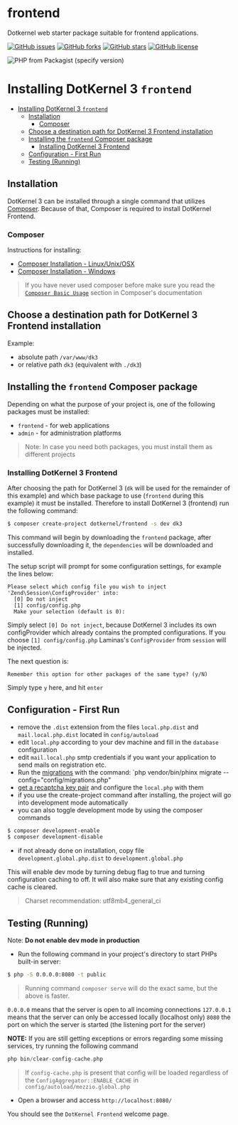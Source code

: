 # frontend

Dotkernel web starter package suitable for frontend applications.

[![GitHub issues](https://img.shields.io/github/issues/dotkernel/frontend)](https://github.com/dotkernel/frontend/issues)
[![GitHub forks](https://img.shields.io/github/forks/dotkernel/frontend)](https://github.com/dotkernel/frontend/network)
[![GitHub stars](https://img.shields.io/github/stars/dotkernel/frontend)](https://github.com/dotkernel/frontend/stargazers)
[![GitHub license](https://img.shields.io/github/license/dotkernel/frontend)](https://github.com/dotkernel/frontend/blob/master/LICENSE.md)


![PHP from Packagist (specify version)](https://img.shields.io/packagist/php-v/dotkernel/frontend/3.0.x-dev)


# Installing DotKernel 3 `frontend`

- [Installing DotKernel 3 `frontend`](#installing-dotkernel-3-frontend)
    - [Installation](#installation)
        - [Composer](#composer)
    - [Choose a destination path for DotKernel 3 Frontend installation](#choose-a-destination-path-for-dotkernel-3-frontend-installation)
    - [Installing the `frontend` Composer package](#installing-the-frontend-composer-package)
        - [Installing DotKernel 3 Frontend](#installing-dotkernel-3-frontend)
    - [Configuration - First Run](#configuration---first-run)
    - [Testing (Running)](#testing-running)

## Installation

DotKernel 3 can be installed through a single command that utilizes [Composer](https://getcomposer.org/). Because of that, Composer is required to install DotKernel Frontend.

### Composer

Instructions for installing:

- [Composer Installation -  Linux/Unix/OSX](https://getcomposer.org/doc/00-intro.md#installation-linux-unix-osx)
- [Composer Installation - Windows](https://getcomposer.org/doc/00-intro.md#installation-windows)

> If you have never used composer before make sure you read the [`Composer Basic Usage`](https://getcomposer.org/doc/01-basic-usage.md) section in Composer's documentation

## Choose a destination path for DotKernel 3 Frontend installation

Example:

- absolute path `/var/www/dk3`
- or relative path `dk3` (equivalent with `./dk3`)

## Installing the `frontend` Composer package

Depending on what the purpose of your project is, one of the following packages must be installed:

- `frontend` - for web applications
- `admin` - for administration platforms

> Note: In case you need both packages, you must install them as different projects

### Installing DotKernel 3 Frontend

After choosing the path for DotKernel 3 (`dk` will be used for the remainder of this example) and which base package to use (`frontend` during this example) it must be installed. Therefore to install DotKernel 3 (frontend) run the following command:

```bash
$ composer create-project dotkernel/frontend -s dev dk3
```

This command will begin by downloading the `frontend` package, after successfully downloading it, the `dependencies` will be downloaded and installed.

The setup script will prompt for some configuration settings, for example the lines below:

```shell
Please select which config file you wish to inject 'Zend\Session\ConfigProvider' into:
  [0] Do not inject
  [1] config/config.php
  Make your selection (default is 0):
```

Simply select `[0] Do not inject`, because DotKernel 3 includes its own configProvider which already contains the prompted configurations.
If you choose `[1] config/config.php` Laminas's `ConfigProvider` from `session` will be injected.

The next question is:

`Remember this option for other packages of the same type? (y/N)`

Simply type `y` here, and hit `enter`

## Configuration - First Run

- remove the `.dist` extension from the files `local.php.dist` and `mail.local.php.dist` located in `config/autoload`
- edit `local.php` according to your dev machine and fill in the `database` configuration 
- edit `mail.local.php` smtp credentials if you want your application to send mails on registration etc.
- Run the [migrations](../Overview/Migrations.md) with the command: `php vendor/bin/phinx migrate --config="config/migrations.php"
- [get a recaptcha key pair](https://www.google.com/recaptcha/admin) and configure the `local.php` with them
- if you use the create-project command after installing, the project will go into development mode automatically
- you can also toggle development mode by using the composer commands

```bash
$ composer development-enable
$ composer development-disable
```

- if not already done on installation, copy file `development.global.php.dist` to `development.global.php`

This will enable dev mode by turning debug flag to true and turning configuration caching to off. It will also make sure that any existing config cache is cleared.

> Charset recommendation: utf8mb4_general_ci

## Testing (Running)

Note: **Do not enable dev mode in production**

- Run the following command in your project's directory to start PHPs built-in server:

```bash
$ php -S 0.0.0.0:8080 -t public
```

> Running command `composer serve` will do the exact same, but the above is faster.

`0.0.0.0` means that the server is open to all incoming connections
`127.0.0.1` means that the server can only be accessed locally (localhost only)
`8080` the port on which the server is started (the listening port for the server)

**NOTE:**
If you are still getting exceptions or errors regarding some missing services, try running the following command

```php
php bin/clear-config-cache.php
```

> If `config-cache.php` is present that config will be loaded regardless of the `ConfigAggregator::ENABLE_CACHE` in `config/autoload/mezzio.global.php`

- Open a browser and access `http://localhost:8080/`

You should see the `DotKernel Frontend` welcome page.
